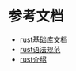 






# 参考文档
* [rust基础库文档](https://doc.rust-lang.org/std/index.html#macros)
* [rust语法规范](https://doc.rust-lang.org/reference/introduction.html)
* [rust介绍](https://doc.rust-lang.org/book/ch01-00-getting-started.html)